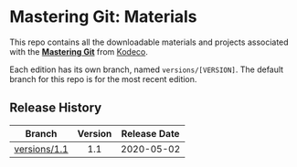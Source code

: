 # Mastering Git: Materials

This repo contains all the downloadable materials and projects associated with the **[Mastering Git](https://www.kodeco.com/38839883-mastering-git)** from [Kodeco](https://www.kodeco.com).

Each edition has its own branch, named `versions/[VERSION]`. The default branch for this repo is for the most recent edition.

## Release History

| Branch                                                                                  | Version | Release Date |
| --------------------------------------------------------------------------------------- |:-------:|:------------:|
| [versions/1.1](https://github.com/kodecocodes/video-mgit-materials/tree/versions/1.1) | 1.1     | 2020-05-02   |
